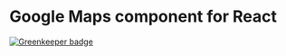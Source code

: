 Google Maps component for React
===

[![Greenkeeper badge](https://badges.greenkeeper.io/xcatliu/react-gmap.svg)](https://greenkeeper.io/)

